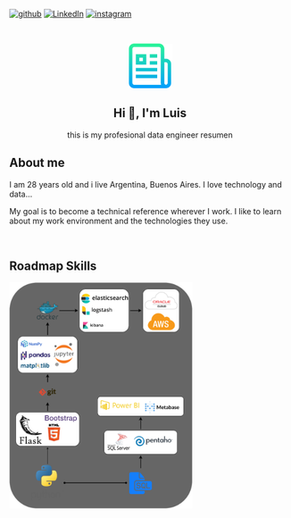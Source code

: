[![github][github-shield]][github-url] [![LinkedIn][linkedin-shield]][linkedin-url] [![instagram][instagram-shield]][instagram-url]


<!-- PROJECT LOGO -->
<br />
<p align="center">

  <img src="images/logo.png" alt="Logo" width="80" height="80">

  <h2  align="center">Hi 👋, I'm Luis</h2>
  <p align="center">
    this is my profesional data engineer resumen
  </p> 
</p>


<!-- ABOUT THE PROJECT -->
## About me

I am 28 years old and i live Argentina, Buenos Aires. 
I love technology and data...

My goal is to become a technical reference wherever I work. I like to learn about my work environment and the technologies they use.

<br />

<!-- ROADMAP -->
## Roadmap Skills
<img src="images/roadmap.png" alt="Logo" width="65%">



<!-- MARKDOWN LINKS & IMAGES -->
<!-- https://www.markdownguide.org/basic-syntax/#reference-style-links -->

[linkedin-shield]: https://img.shields.io/badge/LinkedIn-0077B5?style=for-the-badge&logo=linkedin&logoColor=white
[linkedin-url]: https://www.linkedin.com/in/luisarg03/


[github-shield]:https://img.shields.io/badge/GitHub-100000?style=for-the-badge&logo=github&logoColor=white
[github-url]:https://github.com/Luisarg03

[instagram-shield]:https://img.shields.io/badge/Instagram-E4405F?style=for-the-badge&logo=instagram&logoColor=white
[instagram-url]:https://www.instagram.com/hiro_lmp/
